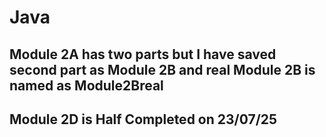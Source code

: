 # Java

<h2>Module 2A has two parts but I have saved second part as Module 2B and real Module 2B is named as Module2Breal</h2>

<h2>Module 2D is Half Completed on 23/07/25</h2>

